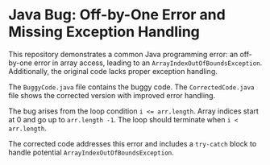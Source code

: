 # Java Bug: Off-by-One Error and Missing Exception Handling

This repository demonstrates a common Java programming error: an off-by-one error in array access, leading to an `ArrayIndexOutOfBoundsException`.  Additionally, the original code lacks proper exception handling.

The `BuggyCode.java` file contains the buggy code. The `CorrectedCode.java` file shows the corrected version with improved error handling.

The bug arises from the loop condition `i <= arr.length`.  Array indices start at 0 and go up to `arr.length -1`.  The loop should terminate when `i < arr.length`.

The corrected code addresses this error and includes a `try-catch` block to handle potential `ArrayIndexOutOfBoundsException`.